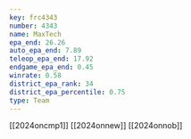 ```yaml
---
key: frc4343
number: 4343
name: MaxTech
epa_end: 26.26
auto_epa_end: 7.89
teleop_epa_end: 17.92
endgame_epa_end: 0.45
winrate: 0.58
district_epa_rank: 34
district_epa_percentile: 0.75
type: Team
---
```

[[2024oncmp1]]
[[2024onnew]]
[[2024onnob]]
